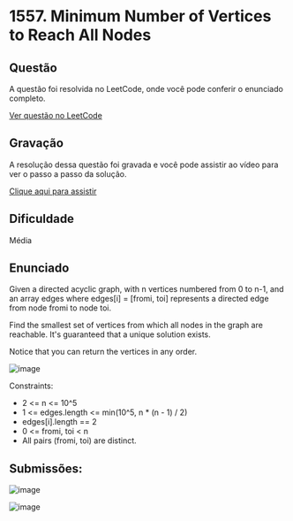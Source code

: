 # 1557. Minimum Number of Vertices to Reach All Nodes

## Questão

A questão foi resolvida no LeetCode, onde você pode conferir o enunciado completo.

[Ver questão no LeetCode](https://leetcode.com/problems/minimum-number-of-vertices-to-reach-all-nodes/description/?envType=problem-list-v2&envId=graph)  

## Gravação

A resolução dessa questão foi gravada e você pode assistir ao vídeo para ver o passo a passo da solução.

[Clique aqui para assistir](https://youtu.be/0o6rxRgKyCc)

## Dificuldade

Média

## Enunciado
Given a directed acyclic graph, with n vertices numbered from 0 to n-1, and an array edges where edges[i] = [fromi, toi] represents a directed edge from node fromi to node toi.

Find the smallest set of vertices from which all nodes in the graph are reachable. It's guaranteed that a unique solution exists.

Notice that you can return the vertices in any order.

![image](https://github.com/user-attachments/assets/df2ebd6d-2173-4394-8c32-a6634234d245)

Constraints:

- 2 <= n <= 10^5
- 1 <= edges.length <= min(10^5, n * (n - 1) / 2)
- edges[i].length == 2
- 0 <= fromi, toi < n
- All pairs (fromi, toi) are distinct.

## Submissões:
![image](https://github.com/user-attachments/assets/7cb7dbba-ffdc-44c8-a000-6846e862aba8)

![image](https://github.com/user-attachments/assets/9c5a6a0a-39d4-4adf-8890-6efc5f7e1a56)

